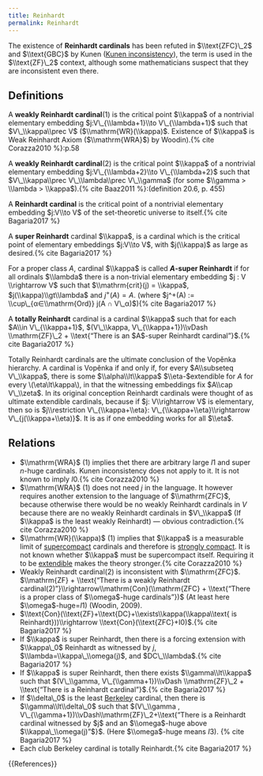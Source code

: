 ```yaml
---
title: Reinhardt
permalink: Reinhardt
---
```


The existence of **Reinhardt cardinals** has been refuted in $\\text{ZFC}\_2$ and $\\text{GBC}$ by Kunen ([Kunen inconsistency](Kunen_inconsistency "Kunen inconsistency")), the term is used in the $\\text{ZF}\_2$ context, although some mathematicians suspect that they are inconsistent even there.

## Definitions

A **weakly Reinhardt cardinal**(1) is the critical point $\\kappa$ of a nontrivial elementary embedding $j:V\_{\\lambda+1}\\to V\_{\\lambda+1}$ such that $V\_\\kappa\\prec V$ ($\\mathrm{WR}(\\kappa)$. Existence of $\\kappa$ is Weak Reinhardt Axiom ($\\mathrm{WRA}$) by Woodin).{% cite Corazza2010 %}:p.58

A **weakly Reinhardt cardinal**(2) is the critical point $\\kappa$ of a nontrivial elementary embedding $j:V\_{\\lambda+2}\\to V\_{\\lambda+2}$ such that $V\_\\kappa\\prec V\_\\lambda\\prec V\_\\gamma$ (for some $\\gamma > \\lambda > \\kappa$).{% cite Baaz2011 %}:(definition 20.6, p. 455)

A **Reinhardt cardinal** is the critical point of a nontrivial elementary embedding $j:V\\to V$ of the set-theoretic universe to itself.{% cite Bagaria2017 %}

A **super Reinhardt** cardinal $\\kappa$, is a cardinal which is the critical point of elementary embeddings $j:V\\to V$, with $j(\\kappa)$ as large as desired.{% cite Bagaria2017 %}

For a proper class $A$, cardinal $\\kappa$ is called **$A$-super Reinhardt** if for all ordinals $\\lambda$ there is a non-trivial elementary embedding $j : V \\rightarrow V$ such that $\\mathrm{crit}(j) = \\kappa$, $j(\\kappa)\\gt\\lambda$ and $j^+(A)=A$. (where $j^+(A) := \\cup\_{α∈\\mathrm{Ord}} j(A ∩ V\_α)$){% cite Bagaria2017 %}

A **totally Reinhardt** cardinal is a cardinal $\\kappa$ such that for each $A\\in V\_{\\kappa+1}$, $(V\_\\kappa, V\_{\\kappa+1})\\vDash \\mathrm{ZF}\_2 + \\text{“There is an $A$-super Reinhardt cardinal”}$.{% cite Bagaria2017 %}

Totally Reinhardt cardinals are the ultimate conclusion of the Vopěnka hierarchy. A cardinal is Vopěnka  if and only if, for every $A\\subseteq V\_\\kappa$, there is some $\\alpha\\lt\\kappa$ $\\eta-$extendible for $A$ for every \\(\\eta\\lt\\kappa\\), in that the witnessing embeddings fix $A\\cap V\_\\zeta$. In its original conception Reinhardt cardinals were thought of as ultimate extendible cardinals, because if $j: V\\rightarrow V$ is elementary, then so is $j\\restriction V\_{\\kappa+\\eta}: V\_{\\kappa+\\eta}\\rightarrow V\_{j(\\kappa+\\eta)}$. It is as if one embedding works for all $\\eta$.

## Relations
-   $\\mathrm{WRA}$ (1) implies thet there are arbitrary large $I1$ and super $n$-huge cardinals. Kunen inconsistency does not apply to it. It is not known to imply $I0$.{% cite Corazza2010 %}
-   $\\mathrm{WRA}$ (1) does not need $j$ in the language. It however requires another extension to the language of $\\mathrm{ZFC}$, because otherwise there would be no weakly Reinhardt cardinals in $V$ because there are no weakly Reinhardt cardinals in $V\_\\kappa$ (If $\\kappa$ is the least weakly Reinhardt) — obvious contradiction.{% cite Corazza2010 %}
-   $\\mathrm{WR}(\\kappa)$ (1) implies that $\\kappa$ is a measurable limit of [supercompact](Supercompact "Supercompact") cardinals and therefore is [strongly compact](Strongly_compact "Strongly compact"). It is not known whether $\\kappa$ must be supercompact itself. Requiring it to be [extendible](Extendible "Extendible") makes the theory stronger.{% cite Corazza2010 %}
-   Weakly Reinhardt cardinal(2) is inconsistent with $\\mathrm{ZFC}$. $\\mathrm{ZF} + \\text{“There is a weakly Reinhardt cardinal(2)”}\\rightarrow\\mathrm{Con}(\\mathrm{ZFC} + \\text{“There is a proper class of $\\omega$-huge cardinals”})$ (At least here $\\omega$-huge=$I1$) (Woodin, 2009).
-   $\\text{Con}(\\text{ZF}+\\text{DC}+\\exists\\kappa(\\kappa\\text{ is Reinhardt}))\\rightarrow \\text{Con}(\\text{ZFC}+I0)$.{% cite Bagaria2017 %}
-   If $\\kappa$ is super Reinhardt, then there is a forcing extension with $\\kappa\_0$ Reinhardt as witnessed by $j$, $\\lambda=\\kappa\_\\omega(j)$, and $DC\_\\lambda$.{% cite Bagaria2017 %}
-   If $\\kappa$ is super Reinhardt, then there exists $\\gamma\\lt\\kappa$ such that $(V\_\\gamma, V\_{\\gamma+1})\\vDash \\mathrm{ZF}\_2 + \\text{“There is a Reinhardt cardinal”}$.{% cite Bagaria2017 %}
-   If $\\delta\_0$ is the least [Berkeley](Berkeley "Berkeley") cardinal, then there is $\\gamma\\lt\\delta\_0$ such that $(V\_\\gamma , V\_{\\gamma+1})\\vDash\\mathrm{ZF}\_2+\\text{“There is a Reinhardt cardinal witnessed by $j$ and an $\\omega$-huge above $\\kappa\_\\omega(j)”$}$. (Here $\\omega$-huge means $I3$). {% cite Bagaria2017 %}
-   Each club Berkeley cardinal is totally Reinhardt.{% cite Bagaria2017 %}

{{References}}

